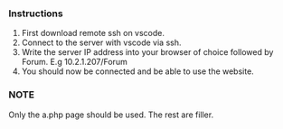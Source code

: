 ### Instructions

1. First download remote ssh on vscode.
2. Connect to the server with vscode via ssh.
3. Write the server IP address into your browser of choice followed by Forum. E.g 10.2.1.207/Forum
4. You should now be connected and be able to use the website.

### NOTE
Only the a.php page should be used. The rest are filler.
